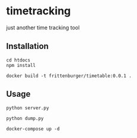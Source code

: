 # timetracking
just another time tracking tool

## Installation

```
cd htdocs
npm install
```

```
docker build -t frittenburger/timetable:0.0.1 .
```

## Usage
```
python server.py
```

```
python dump.py
```

```
docker-compose up -d
```